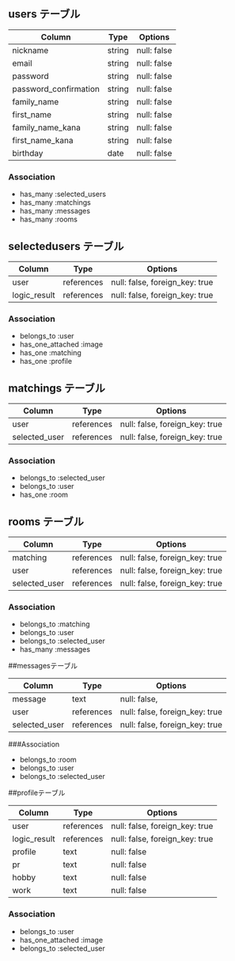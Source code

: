 ## users テーブル

| Column                 | Type   | Options     |
| -----------------------| ------ | ----------- |
| nickname               | string | null: false |
| email                  | string | null: false |
| password               | string | null: false |
| password_confirmation  | string | null: false |
| family_name            | string | null: false |
| first_name             | string | null: false |
| family_name_kana       | string | null: false |
| first_name_kana        | string | null: false |
| birthday               | date   | null: false |


### Association

- has_many :selected_users
- has_many :matchings
- has_many :messages
- has_many :rooms


## selectedusers テーブル 

| Column          | Type      | Options                        |
| --------------- | --------- | ------------------------------ |
| user            | references| null: false, foreign_key: true |
| logic_result    | references| null: false, foreign_key: true |


### Association

- belongs_to :user
- has_one_attached :image
- has_one :matching
- has_one :profile


## matchings テーブル

| Column       | Type       | Options                        |
| ------------ | ---------- | ------------------------------ |
| user         | references | null: false, foreign_key: true |
| selected_user| references | null: false, foreign_key: true |


### Association

- belongs_to :selected_user
- belongs_to :user
- has_one :room


## rooms テーブル

| Column       | Type       | Options                        |
| ------------ | ---------- | ------------------------------ |
| matching     | references | null: false, foreign_key: true |
| user         | references | null: false, foreign_key: true |
| selected_user| references | null: false, foreign_key: true |

### Association

- belongs_to :matching
- belongs_to :user
- belongs_to :selected_user
- has_many :messages


##messagesテーブル

| Column       | Type       | Options                        |
| ------------ | ---------- | ------------------------------ |
| message      | text       | null: false,                   |
| user         | references | null: false, foreign_key: true |
| selected_user| references | null: false, foreign_key: true |


###Association

- belongs_to :room
- belongs_to :user
- belongs_to :selected_user



##profileテーブル

| Column          | Type      | Options                        |
| --------------- | --------- | ------------------------------ |
| user            | references| null: false, foreign_key: true |
| logic_result    | references| null: false, foreign_key: true |
| profile         | text      | null: false                    |
| pr              | text      | null: false                    |
| hobby           | text      | null: false                    |
| work            | text      | null: false                    |


### Association

- belongs_to :user
- has_one_attached :image
- belongs_to :selected_user
